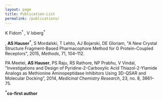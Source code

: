 ```yaml
---
layout: page
title: Publication-List
permalink: /publications/
---
```


<p>K Fidom<sup>* </sup>, V Isberg<sup>* </sup><p>, <b>AS Hauser<sup>*</sup></b>, S Mordalski, T Lehto, AJ Bojarski, DE Gloriam, "A New Crystal Structure Fragment-Based Pharmacophore Method for G Protein-Coupled Receptors", 2015, <i>Methods</i>, 71, 104–112.

PA Meetei, <b>AS Hauser</b>, PS Raju, RS Rathore, NP Prabhu, V Vindal, ”Investigations and Design of Pyridine-2-Carboxylic Acid Thiazol-2-Ylamide Analogs as Methionine Aminopeptidase Inhibitors Using 3D-QSAR and Molecular Docking”, 2014, <i>Medicinal Chemistry Research</i>, 23, no. 8, 3861–75.

<b><sup>*</sup>co-first author</b>
